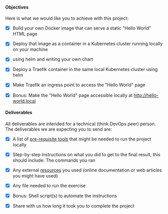 #### Objectives
Here is what we would like you to achieve with this project:

- [x] Build your own Docker image that can serve a static "Hello World" HTML page
- [x] Deploy that image as a container in a Kubernetes cluster running locally on your machine
- [x] using helm and writing your own chart
- [x] Deploy a Traefik container in the same local Kubernetes cluster using helm
- [x] Make Traefik an ingress point to access the "Hello World" page
- [x] Bonus: Make the "Hello World" page accessible locally at http://hello-world.local


#### Deliverables
All deliverables are intended for a technical (think DevOps peer) person.
The deliverables we are expecting you to send are:
- [x] A list of [pre-requisite tools](./tools.md) that might be needed to run the project locally
- [x] Step-by-step instructions on what you did to get to the final result, this should include:
The commands you ran
- [x] Any external [resources](./resources.md) you used (online documentation or web articles you might have
used)
- [x] Any file needed to run the exercise
- [x] Bonus: Shell script(s) to automate the instructions
- [x] Share with us how long it took you to complete the project

